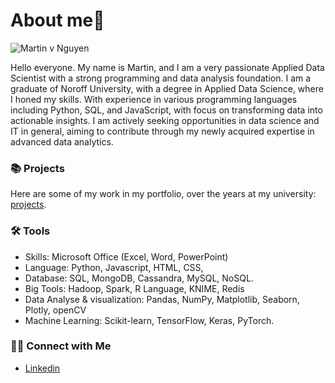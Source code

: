 # About me👋


![Martin v  Nguyen](https://github.com/user-attachments/assets/7a318abf-fa23-4320-8a19-22ca8f0ce5f3)

Hello everyone. My name is Martin, and I am a very passionate Applied Data Scientist with a strong programming and data analysis foundation. I am a graduate of Noroff University, with a degree in Applied Data Science, where I honed my skills. 
With experience in various programming languages including Python, SQL, and JavaScript, with focus on transforming data into actionable insights. I am actively seeking opportunities in data science and IT in general, aiming to contribute through my newly acquired expertise in advanced data analytics.

### 📚 Projects
Here are some of my work in my portfolio, over the years at my university: [projects](https://github.com/katiehuangx/Portfolio-Guide/blob/main/README.md).
### 🛠️ Tools
- Skills: Microsoft Office (Excel, Word, PowerPoint)
- Language: Python, Javascript, HTML, CSS,
- Database: SQL, MongoDB, Cassandra, MySQL, NoSQL.
- Big Tools: Hadoop, Spark, R Language, KNIME, Redis
 - Data Analyse & visualization: Pandas, NumPy, Matplotlib, Seaborn, Plotly, openCV
- Machine Learning: Scikit-learn, TensorFlow, Keras, PyTorch.

### 👋🏻 Connect with Me
- [Linkedin](https://www.linkedin.com/in/martinng1609/)
